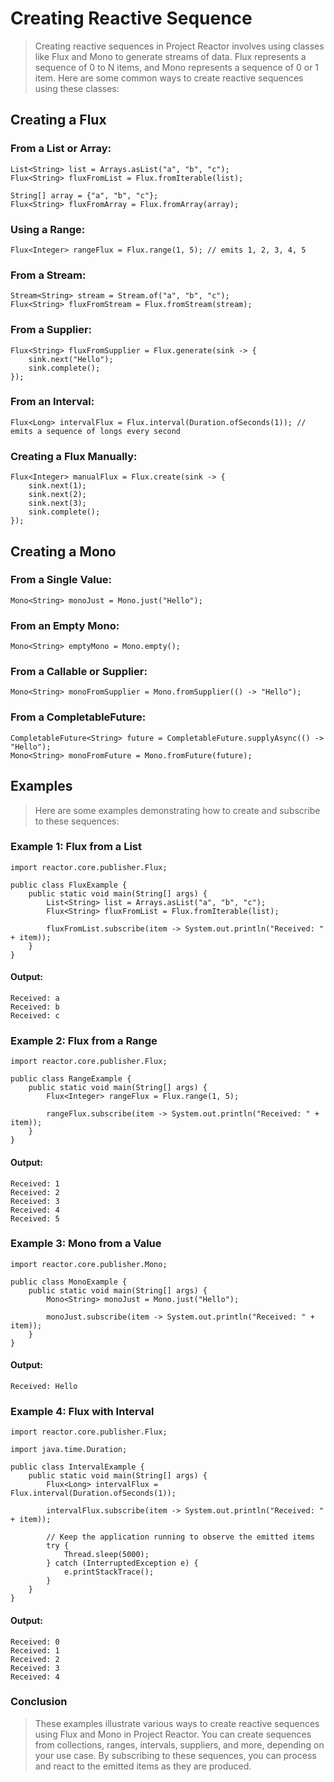 # Creating Reactive Sequence
> Creating reactive sequences in Project Reactor involves using classes like Flux and Mono to generate streams of data. Flux represents a sequence of 0 to N items, and Mono represents a sequence of 0 or 1 item. Here are some common ways to create reactive sequences using these classes:

## Creating a Flux
### From a List or Array:

```
List<String> list = Arrays.asList("a", "b", "c");
Flux<String> fluxFromList = Flux.fromIterable(list);

String[] array = {"a", "b", "c"};
Flux<String> fluxFromArray = Flux.fromArray(array);
```
### Using a Range:

```
Flux<Integer> rangeFlux = Flux.range(1, 5); // emits 1, 2, 3, 4, 5
```
### From a Stream:

```
Stream<String> stream = Stream.of("a", "b", "c");
Flux<String> fluxFromStream = Flux.fromStream(stream);
```
### From a Supplier:

```
Flux<String> fluxFromSupplier = Flux.generate(sink -> {
    sink.next("Hello");
    sink.complete();
});
```
### From an Interval:

```
Flux<Long> intervalFlux = Flux.interval(Duration.ofSeconds(1)); // emits a sequence of longs every second
```
### Creating a Flux Manually:

```
Flux<Integer> manualFlux = Flux.create(sink -> {
    sink.next(1);
    sink.next(2);
    sink.next(3);
    sink.complete();
});
```
## Creating a Mono
### From a Single Value:

```
Mono<String> monoJust = Mono.just("Hello");
```
### From an Empty Mono:

```
Mono<String> emptyMono = Mono.empty();
```
### From a Callable or Supplier:

```
Mono<String> monoFromSupplier = Mono.fromSupplier(() -> "Hello");
```
### From a CompletableFuture:

```
CompletableFuture<String> future = CompletableFuture.supplyAsync(() -> "Hello");
Mono<String> monoFromFuture = Mono.fromFuture(future);
```
## Examples
> Here are some examples demonstrating how to create and subscribe to these sequences:

### Example 1: Flux from a List
```
import reactor.core.publisher.Flux;

public class FluxExample {
    public static void main(String[] args) {
        List<String> list = Arrays.asList("a", "b", "c");
        Flux<String> fluxFromList = Flux.fromIterable(list);

        fluxFromList.subscribe(item -> System.out.println("Received: " + item));
    }
}
```
#### Output:

```
Received: a
Received: b
Received: c
```
### Example 2: Flux from a Range
```
import reactor.core.publisher.Flux;

public class RangeExample {
    public static void main(String[] args) {
        Flux<Integer> rangeFlux = Flux.range(1, 5);

        rangeFlux.subscribe(item -> System.out.println("Received: " + item));
    }
}
```
#### Output:

```
Received: 1
Received: 2
Received: 3
Received: 4
Received: 5
```
### Example 3: Mono from a Value
```
import reactor.core.publisher.Mono;

public class MonoExample {
    public static void main(String[] args) {
        Mono<String> monoJust = Mono.just("Hello");

        monoJust.subscribe(item -> System.out.println("Received: " + item));
    }
}
```
#### Output:

```
Received: Hello
```
### Example 4: Flux with Interval

```
import reactor.core.publisher.Flux;

import java.time.Duration;

public class IntervalExample {
    public static void main(String[] args) {
        Flux<Long> intervalFlux = Flux.interval(Duration.ofSeconds(1));

        intervalFlux.subscribe(item -> System.out.println("Received: " + item));

        // Keep the application running to observe the emitted items
        try {
            Thread.sleep(5000);
        } catch (InterruptedException e) {
            e.printStackTrace();
        }
    }
}
```
#### Output:

```
Received: 0
Received: 1
Received: 2
Received: 3
Received: 4
```
### Conclusion
> These examples illustrate various ways to create reactive sequences using Flux and Mono in Project Reactor. You can create sequences from collections, ranges, intervals, suppliers, and more, depending on your use case. By subscribing to these sequences, you can process and react to the emitted items as they are produced.
